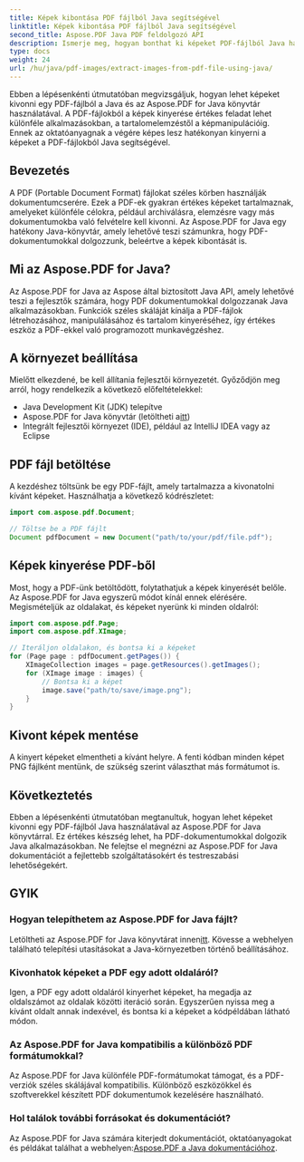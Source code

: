 ```yaml
---
title: Képek kibontása PDF fájlból Java segítségével
linktitle: Képek kibontása PDF fájlból Java segítségével
second_title: Aspose.PDF Java PDF feldolgozó API
description: Ismerje meg, hogyan bonthat ki képeket PDF-fájlból Java használatával az Aspose.PDF for Java segítségével. Lépésről lépésre útmutató forráskóddal. Oldja fel a PDF-képek kivonatát most.
type: docs
weight: 24
url: /hu/java/pdf-images/extract-images-from-pdf-file-using-java/
---
```


Ebben a lépésenkénti útmutatóban megvizsgáljuk, hogyan lehet képeket kivonni egy PDF-fájlból a Java és az Aspose.PDF for Java könyvtár használatával. A PDF-fájlokból a képek kinyerése értékes feladat lehet különféle alkalmazásokban, a tartalomelemzéstől a képmanipulációig. Ennek az oktatóanyagnak a végére képes lesz hatékonyan kinyerni a képeket a PDF-fájlokból Java segítségével.

## Bevezetés

A PDF (Portable Document Format) fájlokat széles körben használják dokumentumcserére. Ezek a PDF-ek gyakran értékes képeket tartalmaznak, amelyeket különféle célokra, például archiválásra, elemzésre vagy más dokumentumokba való felvételre kell kivonni. Az Aspose.PDF for Java egy hatékony Java-könyvtár, amely lehetővé teszi számunkra, hogy PDF-dokumentumokkal dolgozzunk, beleértve a képek kibontását is.

## Mi az Aspose.PDF for Java?

Az Aspose.PDF for Java az Aspose által biztosított Java API, amely lehetővé teszi a fejlesztők számára, hogy PDF dokumentumokkal dolgozzanak Java alkalmazásokban. Funkciók széles skáláját kínálja a PDF-fájlok létrehozásához, manipulálásához és tartalom kinyeréséhez, így értékes eszköz a PDF-ekkel való programozott munkavégzéshez.

## A környezet beállítása

Mielőtt elkezdené, be kell állítania fejlesztői környezetét. Győződjön meg arról, hogy rendelkezik a következő előfeltételekkel:

- Java Development Kit (JDK) telepítve
-  Aspose.PDF for Java könyvtár (letöltheti a[itt](https://releases.aspose.com/pdf/java/))
- Integrált fejlesztői környezet (IDE), például az IntelliJ IDEA vagy az Eclipse

## PDF fájl betöltése

A kezdéshez töltsünk be egy PDF-fájlt, amely tartalmazza a kivonatolni kívánt képeket. Használhatja a következő kódrészletet:

```java
import com.aspose.pdf.Document;

// Töltse be a PDF fájlt
Document pdfDocument = new Document("path/to/your/pdf/file.pdf");
```

## Képek kinyerése PDF-ből

Most, hogy a PDF-ünk betöltődött, folytathatjuk a képek kinyerését belőle. Az Aspose.PDF for Java egyszerű módot kínál ennek elérésére. Megismételjük az oldalakat, és képeket nyerünk ki minden oldalról:

```java
import com.aspose.pdf.Page;
import com.aspose.pdf.XImage;

// Iteráljon oldalakon, és bontsa ki a képeket
for (Page page : pdfDocument.getPages()) {
    XImageCollection images = page.getResources().getImages();
    for (XImage image : images) {
        // Bontsa ki a képet
        image.save("path/to/save/image.png");
    }
}
```

## Kivont képek mentése

A kinyert képeket elmentheti a kívánt helyre. A fenti kódban minden képet PNG fájlként mentünk, de szükség szerint választhat más formátumot is.

## Következtetés

Ebben a lépésenkénti útmutatóban megtanultuk, hogyan lehet képeket kivonni egy PDF-fájlból Java használatával az Aspose.PDF for Java könyvtárral. Ez értékes készség lehet, ha PDF-dokumentumokkal dolgozik Java alkalmazásokban. Ne felejtse el megnézni az Aspose.PDF for Java dokumentációt a fejlettebb szolgáltatásokért és testreszabási lehetőségekért.

## GYIK

### Hogyan telepíthetem az Aspose.PDF for Java fájlt?

 Letöltheti az Aspose.PDF for Java könyvtárat innen[itt](https://releases.aspose.com/pdf/java/). Kövesse a webhelyen található telepítési utasításokat a Java-környezetben történő beállításához.

### Kivonhatok képeket a PDF egy adott oldaláról?

Igen, a PDF egy adott oldaláról kinyerhet képeket, ha megadja az oldalszámot az oldalak közötti iteráció során. Egyszerűen nyissa meg a kívánt oldalt annak indexével, és bontsa ki a képeket a kódpéldában látható módon.

### Az Aspose.PDF for Java kompatibilis a különböző PDF formátumokkal?

Az Aspose.PDF for Java különféle PDF-formátumokat támogat, és a PDF-verziók széles skálájával kompatibilis. Különböző eszközökkel és szoftverekkel készített PDF dokumentumok kezelésére használható.

### Hol találok további forrásokat és dokumentációt?

Az Aspose.PDF for Java számára kiterjedt dokumentációt, oktatóanyagokat és példákat találhat a webhelyen:[Aspose.PDF a Java dokumentációhoz](https://reference.aspose.com/pdf/java/).